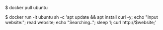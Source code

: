 $ docker pull ubuntu

$ docker run -it ubuntu sh -c 'apt update && apt install curl -y; echo "Input website:"; read website; echo "Searching.."; sleep 1; curl http://$website;'

